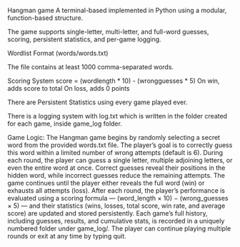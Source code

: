 Hangman game 
A terminal-based implemented in Python using a modular, function-based structure.

The game supports single-letter, multi-letter, and full-word guesses, scoring, persistent statistics, and per-game logging.

Wordlist Format (words/words.txt)

The file contains at least 1000 comma-separated words.

Scoring System score = (wordlength * 10) - (wrongguesses * 5) On win, adds score to total On loss, adds 0 points

There are Persistent Statistics using every game played ever.

There is a logging system with log.txt which is written in the folder created for each game, inside game_log folder.

Game Logic: The Hangman game begins by randomly selecting a secret word from the provided words.txt file. The player’s goal is
to correctly guess this word within a limited number of wrong attempts (default is 6). During each round, the player can guess
a single letter, multiple adjoining letters, or even the entire word at once. Correct guesses reveal their positions in the hidden
word, while incorrect guesses reduce the remaining attempts. The game continues until the player either reveals the full word (win) 
or exhausts all attempts (loss). After each round, the player’s performance is evaluated using a 
scoring formula — (word_length × 10) − (wrong_guesses × 5) — and their statistics (wins, losses, total score, win rate, and average score) are 
updated and stored persistently. Each game’s full history, including guesses, results, and cumulative stats, is recorded in a uniquely numbered 
folder under game_log/. The player can continue playing multiple rounds or exit at any time by typing quit.